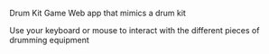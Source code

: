 Drum Kit Game
Web app that mimics a drum kit

Use your keyboard or mouse to interact with the different pieces of drumming equipment
